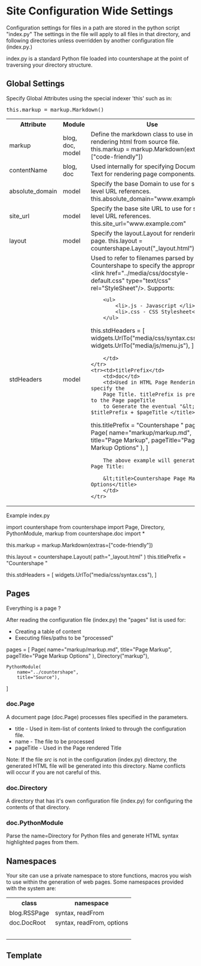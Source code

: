 # Site Configuration Wide Settings

Configuration settings for files in a path are stored in the
python script "index.py" The settings in the file will apply
to all files in that directory, and following directories unless
overridden by another configuration file (index.py.)

index.py is a standard Python file loaded into countershape at
the point of traversing your directory structure.

## Global Settings

Specify Global Attributes using the special indexer 'this' such as in:

<pre class="config-file">
this.markup = markup.Markdown()
</pre>

<table>
    <tr><th>Attribute</th>
        <th>Module</th>
        <th>Use</th>
    </tr>
    <tr><td>markup</td>
        <td>blog, doc, model</td>
        <td>Define the markdown class to use in rendering html from source file.
<!--(block | syntax("py"))-->
this.markup = markup.Markdown(extras=["code-friendly"])
<!--(end)-->
        </td>
    </tr>
    <tr><td>contentName</td>
        <td>blog, doc</td>
        <td>Used internally for specifying Document Text for rendering page components.
<!--(block | syntax("py"))-->
<!--(end)-->
        </td>
    </tr>
    <tr><td>absolute_domain</td>
        <td>model</td>
        <td>Specify the base Domain to use for site level URL references.
<!--(block | syntax("py"))-->
this.absolute_domain="www.example.com"
<!--(end)-->
        </td>
    </tr>
    <tr><td>site_url</td>
        <td>model</td>
        <td>Specify the base site URL to use for site level URL references.
<!--(block | syntax("py"))-->
this.site_url="www.example.com"
<!--(end)-->
        </td>
    </tr>
    <tr><td>layout</td>
        <td>model</td>
        <td>Specify the layout.Layout for rendering a page.
<!--(block | syntax("py"))-->
this.layout = countershape.Layout("_layout.html")
<!--(end)-->
        </td>
    </tr>
    <tr><td>stdHeaders</td>
        <td>model</td>
        <td>Used to refer to filenames parsed by Countershape to specify the 
        appropriate &lt;link  href="../media/css/docstyle-default.css" type="text/css" rel="StyleSheet"/>. Supports:
        
        <ul>
            <li>.js - Javascript </li>
            <li>.css - CSS Stylesheet</li>
        </ul>
<!--(block | syntax("py"))-->
this.stdHeaders = [
    widgets.UrlTo("media/css/syntax.css"),
    widgets.UrlTo("media/js/menu.js"),
]
<!--(end)-->
        </td>
    </tr>
    <tr><td>titlePrefix</td>
        <td>doc</td>
        <td>Used in HTML Page Rendering to specify the
        Page Title. titlePrefix is prepended to the Page pageTitle
        to Generate the eventual "&lt;title> $titlePrefix + $pageTitle </title>
<!--(block | syntax("py"))-->
this.titlePrefix = "Countershape "
pages = [
    Page(
        name="markup/markup.md", 
        title="Page Markup",
        pageTitle="Page Markup Options"
        ),
]
<!--(end)-->

        The above example will generate the Page Title:
        
        &lt;title>Countershape Page Markup Options</title>
        </td>
    </tr>
</table>


Example index.py

<!--(block | syntax("py"))-->
import countershape
from countershape import Page, Directory, PythonModule, markup
from countershape.doc import *
          
this.markup = markup.Markdown(extras=["code-friendly"])

this.layout = countershape.Layout( path="_layout.html" )
this.titlePrefix = "Countershape "

this.stdHeaders = [
    widgets.UrlTo("media/css/syntax.css"),
]
<!--(end)-->

## Pages

Everything is a page ?

After reading the configuration file (index.py) the "pages" list
is used for:

- Creating a table of content
- Executing files/paths to be "processed"

<!--(block | syntax("py"))-->
pages = [
    Page(
        name="markup/markup.md", 
        title="Page Markup",
        pageTitle="Page Markup Options"
        ),
    Directory("markup"),
    
    PythonModule(
        name="../countershape", 
        title="Source"),
]
<!--(end)-->

### doc.Page

A document page (doc.Page) processes files specified in
the parameters.

-   title - Used in item-list of contents linked to
    through the configuration file.
-   name - The file to be processed
-   pageTitle - Used in the Page rendered Title

Note: If the file _src_ is not in the configuration (index.py) directory, the generated
HTML file will be generated into this directory. Name conflicts will occur if you are not
careful of this.

### doc.Directory

A directory that has it's own configuration file (index.py) for configuring the
contents of that directory.

### doc.PythonModule

Parse the name=Directory for Python files and generate HTML syntax highlighted
pages from them.

## Namespaces

Your site can use a private namespace to store functions, macros
you wish to use within the generation of web pages. Some
namespaces provided with the system are:

<table>
    <tr><th>class</th>
        <th>namespace</th>
    </tr><tr>
        <td>blog.RSSPage</td>
        <td>syntax, readFrom</td>
    </tr><tr>
        <td>doc.DocRoot</td>
        <td>syntax, readFrom, options</td>
    </tr><tr>
        <td></td>
        <td></td>
    </tr><tr>
        <td></td>
        <td></td>
    </tr><tr>
        <td></td>
        <td></td>
    </tr><tr>
        <td></td>
        <td></td>
    </tr><tr>
        <td></td>
        <td></td>
    </tr>
</table>

## Template